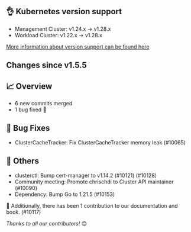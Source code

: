 ## 👌 Kubernetes version support

- Management Cluster: v1.24.x -> v1.28.x
- Workload Cluster: v1.22.x -> v1.28.x

[More information about version support can be found here](https://cluster-api.sigs.k8s.io/reference/versions.html)

## Changes since v1.5.5
## :chart_with_upwards_trend: Overview
- 6 new commits merged
- 1 bug fixed 🐛

## :bug: Bug Fixes
- ClusterCacheTracker: Fix ClusterCacheTracker memory leak (#10065)

## :seedling: Others
- clusterctl: Bump cert-manager to v1.14.2 (#10121) (#10128)
- Community meeting: Promote chrischdi to Cluster API maintainer (#10090)
- Dependency: Bump Go to 1.21.5 (#10153)

:book: Additionally, there has been 1 contribution to our documentation and book. (#10117)


_Thanks to all our contributors!_ 😊

